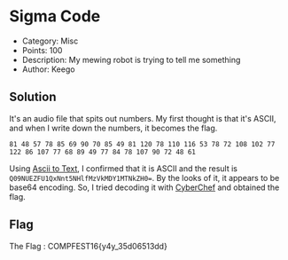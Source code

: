 # Sigma Code

- Category: Misc
- Points: 100
- Description: My mewing robot is trying to tell me something
- Author: Keego

## Solution

It's an audio file that spits out numbers. My first thought is that it's ASCII, and when I write down the numbers, it becomes the flag.
```
81 48 57 78 85 69 90 70 85 49 81 120 78 110 116 53 78 72 108 102 77 122 86 107 77 68 89 49 77 84 78 107 90 72 48 61 
```

Using [Ascii to Text][asciiToTextConverter], I confirmed that it is ASCII and the result is `Q09NUEZFU1QxNnt5NHlfMzVkMDY1MTNkZH0=`. By the looks of it, it appears to be base64 encoding. So, I tried decoding it with [CyberChef][CyberChef] and obtained the flag.


## Flag

The Flag : COMPFEST16{y4y_35d06513dd}



[CyberChef]: https://gchq.github.io/CyberChef/
[asciiToTextConverter]: https://www.duplichecker.com/ascii-to-text.php